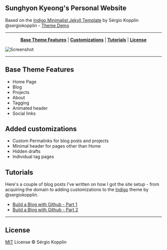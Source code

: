 ## Sunghyon Kyeong's Personal Website 

Based on the [Indigo Minimalist Jekyll Template](https://github.com/sergiokopplin/indigo) by Sérgio Kopplin @sergiokopplin - [Theme Demo](http://sergiokopplin.github.io/indigo/)

***

<p align="center">
    <b><a href="README.md#base-theme-features">Base Theme Features</a></b>
    |
    <b><a href="README.md#added-customizations">Customizations</a></b>
    |
    <b><a href="README.md#tutorials">Tutorials</a></b>
    |
    <b><a href="README.md#license">License</a></b>
</p>

![Screenshot](https://github.com/skyeong/skyeong.github.io/master/screen-shot.png)

---

## Base Theme Features

- Home Page
- Blog
- Projects
- About
- Tagging
- Animated header
- Social links

## Added customizations
- Custom Permalinks for blog posts and projects
- Minimal header for pages other than Home
- Hidden drafts
- Individual tag pages

## Tutorials

Here's a couple of blog posts I've written on how I got the site setup - from acquiring the domain to adding customizations to the [Indigo](https://github.com/sergiokopplin/indigo) theme by @sergiokopplin.

- [Build a Blog with Github - Part 1](http://artiannaswamy.com/build-a-github-blog-part-1)
- [Build a Blog with Github - Part 2](http://artiannaswamy.com/build-a-github-blog-part-2)

---

## License

[MIT](http://kopplin.mit-license.org/) License © Sérgio Kopplin
